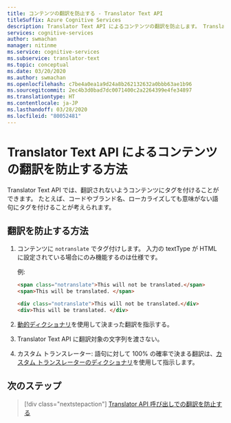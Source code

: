 ```yaml
---
title: コンテンツの翻訳を防止する - Translator Text API
titleSuffix: Azure Cognitive Services
description: Translator Text API によるコンテンツの翻訳を防止します。 Translator Text API では、翻訳されないようコンテンツにタグを付けることができます。
services: cognitive-services
author: swmachan
manager: nitinme
ms.service: cognitive-services
ms.subservice: translator-text
ms.topic: conceptual
ms.date: 03/20/2020
ms.author: swmachan
ms.openlocfilehash: c7be4a0ea1a9d24a8b262132632a0bbb63ae1b96
ms.sourcegitcommit: 2ec4b3d0bad7dc0071400c2a2264399e4fe34897
ms.translationtype: HT
ms.contentlocale: ja-JP
ms.lasthandoff: 03/28/2020
ms.locfileid: "80052481"
---
```

# <a name="how-to-prevent-translation-of-content-with-the-translator-text-api"></a>Translator Text API によるコンテンツの翻訳を防止する方法

Translator Text API では、翻訳されないようコンテンツにタグを付けることができます。 たとえば、コードやブランド名、ローカライズしても意味がない語句にタグを付けることが考えられます。

## <a name="methods-for-preventing-translation"></a>翻訳を防止する方法

1. コンテンツに `notranslate` でタグ付けします。 入力の textType が HTML に設定されている場合にのみ機能するのは仕様です。

   例:

   ```html
   <span class="notranslate">This will not be translated.</span>
   <span>This will be translated. </span>
   ```
   
   ```html
   <div class="notranslate">This will not be translated.</div>
   <div>This will be translated. </div>
   ```

2. [動的ディクショナリ](dynamic-dictionary.md)を使用して決まった翻訳を指示する。

3. Translator Text API に翻訳対象の文字列を渡さない。

4. カスタム トランスレーター: 語句に対して 100% の確率で決まる翻訳は、[カスタム トランスレーターのディクショナリ](custom-translator/what-is-dictionary.md)を使用して指示します。


## <a name="next-steps"></a>次のステップ
> [!div class="nextstepaction"]
> [Translator API 呼び出しでの翻訳を防止する](reference/v3-0-translate.md)
